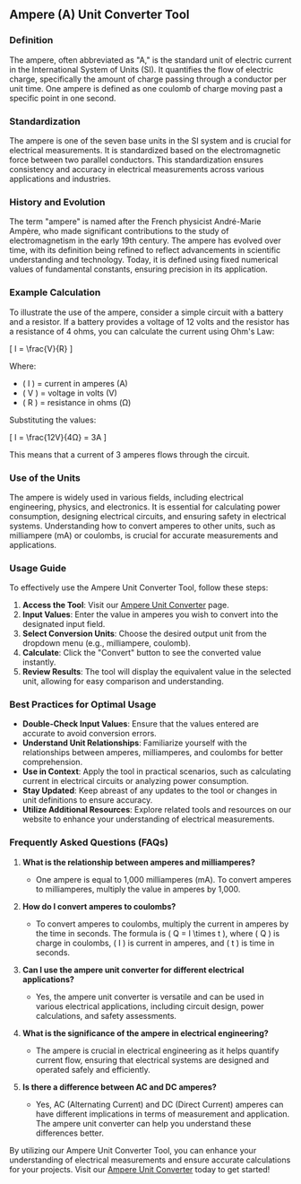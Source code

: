 ## Ampere (A) Unit Converter Tool

### Definition
The ampere, often abbreviated as "A," is the standard unit of electric current in the International System of Units (SI). It quantifies the flow of electric charge, specifically the amount of charge passing through a conductor per unit time. One ampere is defined as one coulomb of charge moving past a specific point in one second.

### Standardization
The ampere is one of the seven base units in the SI system and is crucial for electrical measurements. It is standardized based on the electromagnetic force between two parallel conductors. This standardization ensures consistency and accuracy in electrical measurements across various applications and industries.

### History and Evolution
The term "ampere" is named after the French physicist André-Marie Ampère, who made significant contributions to the study of electromagnetism in the early 19th century. The ampere has evolved over time, with its definition being refined to reflect advancements in scientific understanding and technology. Today, it is defined using fixed numerical values of fundamental constants, ensuring precision in its application.

### Example Calculation
To illustrate the use of the ampere, consider a simple circuit with a battery and a resistor. If a battery provides a voltage of 12 volts and the resistor has a resistance of 4 ohms, you can calculate the current using Ohm's Law:

\[ I = \frac{V}{R} \]

Where:
- \( I \) = current in amperes (A)
- \( V \) = voltage in volts (V)
- \( R \) = resistance in ohms (Ω)

Substituting the values:

\[ I = \frac{12V}{4Ω} = 3A \]

This means that a current of 3 amperes flows through the circuit.

### Use of the Units
The ampere is widely used in various fields, including electrical engineering, physics, and electronics. It is essential for calculating power consumption, designing electrical circuits, and ensuring safety in electrical systems. Understanding how to convert amperes to other units, such as milliampere (mA) or coulombs, is crucial for accurate measurements and applications.

### Usage Guide
To effectively use the Ampere Unit Converter Tool, follow these steps:

1. **Access the Tool**: Visit our [Ampere Unit Converter](https://www.inayam.co/unit-converter/electric_charge) page.
2. **Input Values**: Enter the value in amperes you wish to convert into the designated input field.
3. **Select Conversion Units**: Choose the desired output unit from the dropdown menu (e.g., milliampere, coulomb).
4. **Calculate**: Click the "Convert" button to see the converted value instantly.
5. **Review Results**: The tool will display the equivalent value in the selected unit, allowing for easy comparison and understanding.

### Best Practices for Optimal Usage
- **Double-Check Input Values**: Ensure that the values entered are accurate to avoid conversion errors.
- **Understand Unit Relationships**: Familiarize yourself with the relationships between amperes, milliamperes, and coulombs for better comprehension.
- **Use in Context**: Apply the tool in practical scenarios, such as calculating current in electrical circuits or analyzing power consumption.
- **Stay Updated**: Keep abreast of any updates to the tool or changes in unit definitions to ensure accuracy.
- **Utilize Additional Resources**: Explore related tools and resources on our website to enhance your understanding of electrical measurements.

### Frequently Asked Questions (FAQs)

1. **What is the relationship between amperes and milliamperes?**
   - One ampere is equal to 1,000 milliamperes (mA). To convert amperes to milliamperes, multiply the value in amperes by 1,000.

2. **How do I convert amperes to coulombs?**
   - To convert amperes to coulombs, multiply the current in amperes by the time in seconds. The formula is \( Q = I \times t \), where \( Q \) is charge in coulombs, \( I \) is current in amperes, and \( t \) is time in seconds.

3. **Can I use the ampere unit converter for different electrical applications?**
   - Yes, the ampere unit converter is versatile and can be used in various electrical applications, including circuit design, power calculations, and safety assessments.

4. **What is the significance of the ampere in electrical engineering?**
   - The ampere is crucial in electrical engineering as it helps quantify current flow, ensuring that electrical systems are designed and operated safely and efficiently.

5. **Is there a difference between AC and DC amperes?**
   - Yes, AC (Alternating Current) and DC (Direct Current) amperes can have different implications in terms of measurement and application. The ampere unit converter can help you understand these differences better.

By utilizing our Ampere Unit Converter Tool, you can enhance your understanding of electrical measurements and ensure accurate calculations for your projects. Visit our [Ampere Unit Converter](https://www.inayam.co/unit-converter/electric_charge) today to get started!